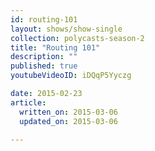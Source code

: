 ```yaml
---
id: routing-101
layout: shows/show-single
collection: polycasts-season-2
title: "Routing 101"
description: ""
published: true
youtubeVideoID: iDQqP5Yyczg

date: 2015-02-23
article:
  written_on: 2015-03-06
  updated_on: 2015-03-06

---
```

